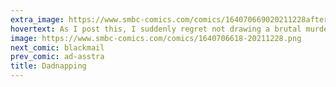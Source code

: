 ```yaml
---
extra_image: https://www.smbc-comics.com/comics/164070669020211228after.png
hovertext: As I post this, I suddenly regret not drawing a brutal murder seen where the dad writes 'worth it' in his own blood.
image: https://www.smbc-comics.com/comics/1640706618-20211228.png
next_comic: blackmail
prev_comic: ad-asstra
title: Dadnapping
---
```


